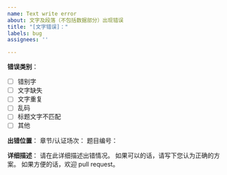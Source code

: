 ```yaml
---
name: Text write error
about: 文字及段落（不包括数据部分）出现错误
title: "[文字错误]："
labels: bug
assignees: ''

---
```


**错误类别**：
<!-- 请在对应错误类型处输入x，如 - [x] 错别字 -->
- [ ] 错别字
- [ ] 文字缺失
- [ ] 文字重复
- [ ] 乱码
- [ ] 标题文字不匹配
- [ ] 其他

**出错位置**：
章节/认证场次：
题目编号：

**详细描述**：
请在此详细描述出错情况。
如果可以的话，请写下您认为正确的方案。
如果方便的话，欢迎 pull request。
